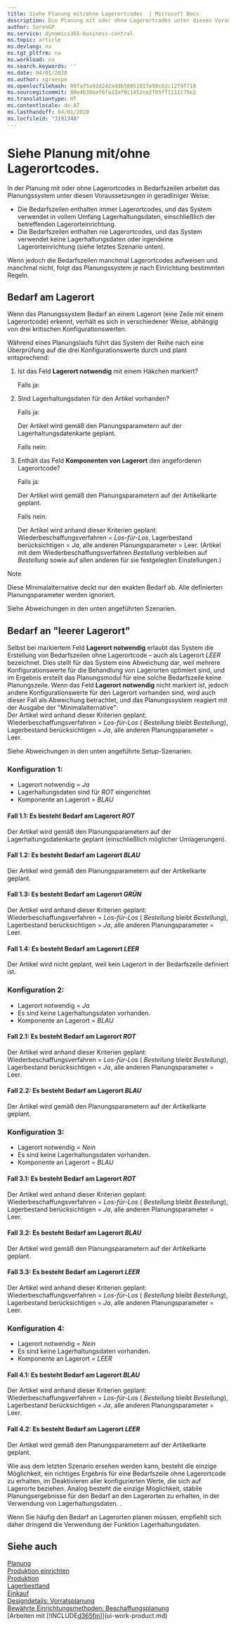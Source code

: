 ```yaml
---
title: Siehe Planung mit/ohne Lagerortcodes  | Microsoft Docs
description: Die Planung mit oder ohne Lagerortcodes unter diesen Voraussetzungen in geradliniger Weise ist wichtig zu verstehen.
author: SorenGP
ms.service: dynamics365-business-central
ms.topic: article
ms.devlang: na
ms.tgt_pltfrm: na
ms.workload: na
ms.search.keywords: ''
ms.date: 04/01/2020
ms.author: sgroespe
ms.openlocfilehash: 09faf5a92d242addb5805101fe99cb2c12f9f710
ms.sourcegitcommit: 88e4b30eaf6fa32af0c1452ce2f85ff1111c75e2
ms.translationtype: HT
ms.contentlocale: de-AT
ms.lasthandoff: 04/01/2020
ms.locfileid: "3191348"
---
```

# <a name="planning-with-or-without-locations"></a>Siehe Planung mit/ohne Lagerortcodes.
In der Planung mit oder ohne Lagerortcodes in Bedarfszeilen arbeitet das Planungssystem unter diesen Voraussetzungen in geradliniger Weise:  

-   Die Bedarfszeilen enthalten immer Lagerortcodes, und das System verwendet in vollem Umfang Lagerhaltungsdaten, einschließlich der betreffenden Lagerorteinrichtung.  
-   Die Bedarfszeilen enthalten nie Lagerortcodes, und das System verwendet keine Lagerhaltungsdaten oder irgendeine Lagerorteinrichtung (siehe letztes Szenario unten).  

Wenn jedoch die Bedarfszeilen manchmal Lagerortcodes aufweisen und manchmal nicht, folgt das Planungssystem je nach Einrichtung bestimmten Regeln.  

## <a name="demand-at-location"></a>Bedarf am Lagerort  
Wenn das Planungssystem Bedarf an einem Lagerort (eine Zeile mit einem Lagerortcode) erkennt, verhält es sich in verschiedener Weise, abhängig von drei kritischen Konfigurationswerten.  

Während eines Planungslaufs führt das System der Reihe nach eine Überprüfung auf die drei Konfigurationswerte durch und plant entsprechend:  

1.  Ist das Feld **Lagerort notwendig** mit einem Häkchen markiert?  

    Falls ja:  

2.  Sind Lagerhaltungsdaten für den Artikel vorhanden?  

    Falls ja:  

    Der Artikel wird gemäß den Planungsparametern auf der Lagerhaltungsdatenkarte geplant.  

    Falls nein:  

3.  Enthält das Feld **Komponenten von Lagerort** den angeforderen Lagerortcode?  

    Falls ja:  

    Der Artikel wird gemäß den Planungsparametern auf der Artikelkarte geplant.  

    Falls nein:  

    Der Artikel wird anhand dieser Kriterien geplant: Wiederbeschaffungsverfahren =  *Los-für-Los*, Lagerbestand berücksichtigen =  *Ja*, alle anderen Planungsparameter = Leer. (Artikel mit dem Wiederbeschaffungsverfahren  *Bestellung* verbleiben auf  *Bestellung* sowie auf allen anderen für sie festgelegten Einstellungen.)  

> [!NOTE]  
>  Diese Minimalalternative deckt nur den exakten Bedarf ab. Alle definierten Planungsparameter werden ignoriert.  

Siehe Abweichungen in den unten angeführten Szenarien.  

## <a name="demand-at-blank-location"></a>Bedarf an "leerer Lagerort"  
Selbst bei markiertem Feld **Lagerort notwendig** erlaubt das System die Erstellung von Bedarfszeilen ohne Lagerortcode – auch als Lagerort *LEER* bezeichnet. Dies stellt für das System eine Abweichung dar, weil mehrere Konfigurationswerte für die Behandlung von Lagerorten optimiert sind, und im Ergebnis erstellt das Planungsmodul für eine solche Bedarfszeile keine Planungszeile. Wenn das Feld **Lagerort notwendig** nicht markiert ist, jedoch andere Konfigurationswerte für den Lagerort vorhanden sind, wird auch dieser Fall als Abweichung betrachtet, und das Planungssystem reagiert mit der Ausgabe der "Minimalalternative":   
Der Artikel wird anhand dieser Kriterien geplant: Wiederbeschaffungsverfahren =  *Los-für-Los* ( *Bestellung* bleibt *Bestellung*), Lagerbestand berücksichtigen =  *Ja*, alle anderen Planungsparameter = Leer.  

Siehe Abweichungen in den unten angeführte Setup-Szenarien.  

### <a name="setup-1"></a>Konfiguration 1:  

-   Lagerort notwendig = *Ja*  
-   Lagerhaltungsdaten sind für  *ROT* eingerichtet  
-   Komponente an Lagerort =  *BLAU*  

#### <a name="case-11-demand-is-at--red-location"></a>Fall 1.1: Es besteht Bedarf am Lagerort  *ROT*  

Der Artikel wird gemäß den Planungsparametern auf der Lagerhaltungsdatenkarte geplant (einschließlich möglicher Umlagerungen).  

#### <a name="case-12-demand-is-at--blue-location"></a>Fall 1.2: Es besteht Bedarf am Lagerort *BLAU*  

Der Artikel wird gemäß den Planungsparametern auf der Artikelkarte geplant.  

#### <a name="case-13-demand-is-at--green-location"></a>Fall 1.3: Es besteht Bedarf am Lagerort  *GRÜN*  

Der Artikel wird anhand dieser Kriterien geplant: Wiederbeschaffungsverfahren =  *Los-für-Los* ( *Bestellung* bleibt  *Bestellung*), Lagerbestand berücksichtigen =  *Ja*, alle anderen Planungsparameter = Leer.  

#### <a name="case-14-demand-is-at--blank-location"></a>Fall 1.4: Es besteht Bedarf am Lagerort *LEER*  

Der Artikel wird nicht geplant, weil kein Lagerort in der Bedarfszeile definiert ist.  

### <a name="setup-2"></a>Konfiguration 2:  

-   Lagerort notwendig = *Ja*  
-   Es sind keine Lagerhaltungsdaten vorhanden.  
-   Komponente an Lagerort =  *BLAU*  

#### <a name="case-21-demand-is-at--red-location"></a>Fall 2.1: Es besteht Bedarf am Lagerort  *ROT*  

Der Artikel wird anhand dieser Kriterien geplant: Wiederbeschaffungsverfahren =  *Los-für-Los* ( *Bestellung* bleibt  *Bestellung*), Lagerbestand berücksichtigen =  *Ja*, alle anderen Planungsparameter = Leer.  

#### <a name="case-22-demand-is-at--blue-location"></a>Fall 2.2: Es besteht Bedarf am Lagerort *BLAU*  

Der Artikel wird gemäß den Planungsparametern auf der Artikelkarte geplant.  

### <a name="setup-3"></a>Konfiguration 3:  

-   Lagerort notwendig = *Nein*  
-   Es sind keine Lagerhaltungsdaten vorhanden.  
-   Komponente an Lagerort =  *BLAU*  

#### <a name="case-31-demand-is-at--red-location"></a>Fall 3.1: Es besteht Bedarf am Lagerort  *ROT*  

Der Artikel wird anhand dieser Kriterien geplant: Wiederbeschaffungsverfahren =  *Los-für-Los* ( *Bestellung* bleibt  *Bestellung*), Lagerbestand berücksichtigen =  *Ja*, alle anderen Planungsparameter = Leer.  

#### <a name="case-32-demand-is-at--blue-location"></a>Fall 3.2: Es besteht Bedarf am Lagerort *BLAU*  

Der Artikel wird gemäß den Planungsparametern auf der Artikelkarte geplant.  

#### <a name="case-33-demand-is-at--blank-location"></a>Fall 3.3: Es besteht Bedarf am Lagerort  *LEER*  

Der Artikel wird anhand dieser Kriterien geplant: Wiederbeschaffungsverfahren =  *Los-für-Los* ( *Bestellung* bleibt  *Bestellung*), Lagerbestand berücksichtigen =  *Ja*, alle anderen Planungsparameter = Leer.  

### <a name="setup-4"></a>Konfiguration 4:  

-   Lagerort notwendig = *Nein*  
-   Es sind keine Lagerhaltungsdaten vorhanden.  
-   Komponente an Lagerort =  *LEER*  

#### <a name="case-41-demand-is-at--blue-location"></a>Fall 4.1: Es besteht Bedarf am Lagerort  *BLAU*  

Der Artikel wird anhand dieser Kriterien geplant: Wiederbeschaffungsverfahren =  *Los-für-Los* ( *Bestellung* bleibt  *Bestellung*), Lagerbestand berücksichtigen =  *Ja*, alle anderen Planungsparameter = Leer.  

#### <a name="case-42-demand-is-at--blank-location"></a>Fall 4.2: Es besteht Bedarf am Lagerort  *LEER*  

Der Artikel wird gemäß den Planungsparametern auf der Artikelkarte geplant.  

Wie aus dem letzten Szenario ersehen werden kann, besteht die einzige Möglichkeit, ein richtiges Ergebnis für eine Bedarfszeile ohne Lagerortcode zu erhalten, im Deaktivieren aller konfigurierten Werte, die sich auf Lagerorte beziehen. Analog besteht die einzige Möglichkeit, stabile Planungsergebnisse für den Bedarf an den Lagerorten zu erhalten, in der Verwendung von Lagerhaltungsdaten. .  

Wenn Sie häufig den Bedarf an Lagerorten planen müssen, empfiehlt sich daher dringend die Verwendung der Funktion  Lagerhaltungsdaten.  

## <a name="see-also"></a>Siehe auch
[Planung](production-planning.md)    
[Produktion einrichten](production-configure-production-processes.md)  
[Produktion](production-manage-manufacturing.md)    
[Lagerbesttand](inventory-manage-inventory.md)  
[Einkauf](purchasing-manage-purchasing.md)  
[Designdetails: Vorratsplanung](design-details-supply-planning.md)   
[Bewährte Einrichtungsmethoden: Beschaffungsplanung](setup-best-practices-supply-planning.md)  
[Arbeiten mit [!INCLUDE[d365fin](includes/d365fin_md.md)]](ui-work-product.md)  
